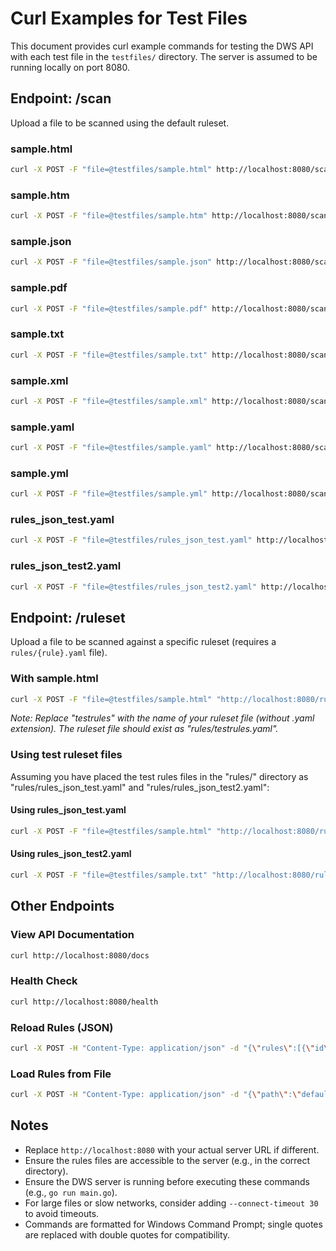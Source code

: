 # Curl Examples for Test Files

This document provides curl example commands for testing the DWS API with each test file in the `testfiles/` directory. The server is assumed to be running locally on port 8080.

## Endpoint: /scan

Upload a file to be scanned using the default ruleset.

### sample.html
```bash
curl -X POST -F "file=@testfiles/sample.html" http://localhost:8080/scan
```

### sample.htm
```bash
curl -X POST -F "file=@testfiles/sample.htm" http://localhost:8080/scan
```

### sample.json
```bash
curl -X POST -F "file=@testfiles/sample.json" http://localhost:8080/scan
```

### sample.pdf
```bash
curl -X POST -F "file=@testfiles/sample.pdf" http://localhost:8080/scan
```

### sample.txt
```bash
curl -X POST -F "file=@testfiles/sample.txt" http://localhost:8080/scan
```

### sample.xml
```bash
curl -X POST -F "file=@testfiles/sample.xml" http://localhost:8080/scan
```

### sample.yaml
```bash
curl -X POST -F "file=@testfiles/sample.yaml" http://localhost:8080/scan
```

### sample.yml
```bash
curl -X POST -F "file=@testfiles/sample.yml" http://localhost:8080/scan
```

### rules_json_test.yaml
```bash
curl -X POST -F "file=@testfiles/rules_json_test.yaml" http://localhost:8080/scan
```

### rules_json_test2.yaml
```bash
curl -X POST -F "file=@testfiles/rules_json_test2.yaml" http://localhost:8080/scan
```

## Endpoint: /ruleset

Upload a file to be scanned against a specific ruleset (requires a `rules/{rule}.yaml` file).

### With sample.html
```bash
curl -X POST -F "file=@testfiles/sample.html" "http://localhost:8080/ruleset?rule=testrules"
```

*Note: Replace "testrules" with the name of your ruleset file (without .yaml extension). The ruleset file should exist as "rules/testrules.yaml".*

### Using test ruleset files

Assuming you have placed the test rules files in the "rules/" directory as "rules/rules_json_test.yaml" and "rules/rules_json_test2.yaml":

#### Using rules_json_test.yaml
```bash
curl -X POST -F "file=@testfiles/sample.html" "http://localhost:8080/ruleset?rule=rules_json_test"
```

#### Using rules_json_test2.yaml
```bash
curl -X POST -F "file=@testfiles/sample.txt" "http://localhost:8080/ruleset?rule=rules_json_test2"
```

## Other Endpoints

### View API Documentation
```bash
curl http://localhost:8080/docs
```

### Health Check
```bash
curl http://localhost:8080/health
```

### Reload Rules (JSON)
```bash
curl -X POST -H "Content-Type: application/json" -d "{\"rules\":[{\"id\":\"rule-1\",\"pattern\":\"secret\",\"severity\":\"high\"}]}" http://localhost:8080/rules/reload
```

### Load Rules from File
```bash
curl -X POST -H "Content-Type: application/json" -d "{\"path\":\"default.yaml\"}" http://localhost:8080/rules/load
```

## Notes
- Replace `http://localhost:8080` with your actual server URL if different.
- Ensure the rules files are accessible to the server (e.g., in the correct directory).
- Ensure the DWS server is running before executing these commands (e.g., `go run main.go`).
- For large files or slow networks, consider adding `--connect-timeout 30` to avoid timeouts.
- Commands are formatted for Windows Command Prompt; single quotes are replaced with double quotes for compatibility.
